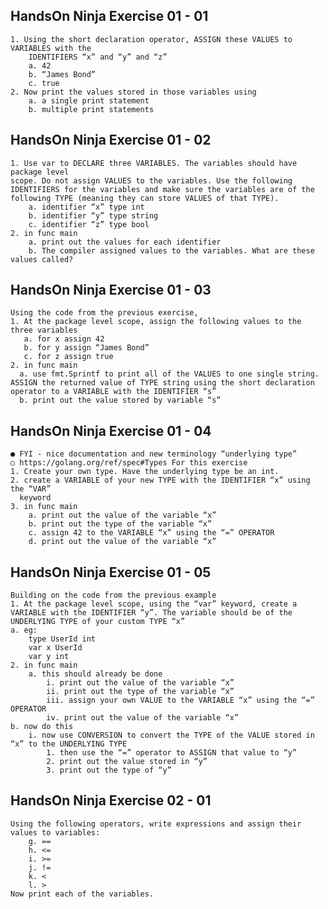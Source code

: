 ## HandsOn Ninja Exercise 01 - 01
    1. Using the short declaration operator, ASSIGN these VALUES to VARIABLES with the
        IDENTIFIERS “x” and “y” and “z”
        a. 42
        b. “James Bond”
        c. true
    2. Now print the values stored in those variables using
        a. a single print statement
        b. multiple print statements
  
## HandsOn Ninja Exercise 01 - 02
    1. Use var to DECLARE three VARIABLES. The variables should have package level
    scope. Do not assign VALUES to the variables. Use the following IDENTIFIERS for the variables and make sure the variables are of the following TYPE (meaning they can store VALUES of that TYPE).
        a. identifier “x” type int
        b. identifier “y” type string
        c. identifier “z” type bool
    2. in func main
        a. print out the values for each identifier
        b. The compiler assigned values to the variables. What are these values called?

## HandsOn Ninja Exercise 01 - 03
    Using the code from the previous exercise,
    1. At the package level scope, assign the following values to the three variables
       a. for x assign 42
       b. for y assign “James Bond”
       c. for z assign true
    2. in func main
      a. use fmt.Sprintf to print all of the VALUES to one single string. ASSIGN the returned value of TYPE string using the short declaration operator to a VARIABLE with the IDENTIFIER “s”
      b. print out the value stored by variable “s”

## HandsOn Ninja Exercise 01 - 04
    ● FYI - nice documentation and new terminology “underlying type”
    ○ https://golang.org/ref/spec#Types For this exercise
    1. Create your own type. Have the underlying type be an int.
    2. create a VARIABLE of your new TYPE with the IDENTIFIER “x” using the “VAR”
      keyword
    3. in func main
        a. print out the value of the variable “x”
        b. print out the type of the variable “x”
        c. assign 42 to the VARIABLE “x” using the “=” OPERATOR
        d. print out the value of the variable “x”

## HandsOn Ninja Exercise 01 - 05
    Building on the code from the previous example
    1. At the package level scope, using the “var” keyword, create a VARIABLE with the IDENTIFIER “y”. The variable should be of the UNDERLYING TYPE of your custom TYPE “x”
    a. eg:
        type UserId int
        var x UserId
        var y int
    2. in func main
        a. this should already be done
            i. print out the value of the variable “x”
            ii. print out the type of the variable “x”
            iii. assign your own VALUE to the VARIABLE “x” using the “=” OPERATOR
            iv. print out the value of the variable “x”
    b. now do this
        i. now use CONVERSION to convert the TYPE of the VALUE stored in “x” to the UNDERLYING TYPE
            1. then use the “=” operator to ASSIGN that value to “y”
            2. print out the value stored in “y”
            3. print out the type of “y”

## HandsOn Ninja Exercise 02 - 01
    Using the following operators, write expressions and assign their values to variables:
        g. ==
        h. <=
        i. >=
        j. !=
        k. <
        l. >
    Now print each of the variables.